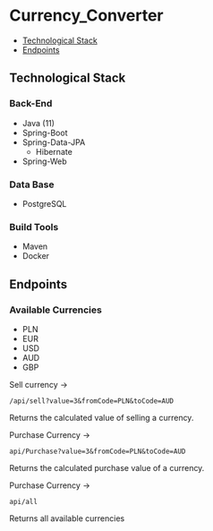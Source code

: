 # Currency_Converter
* [Technological Stack](#technological-stack)
* [Endpoints](#endpoints)

## Technological Stack
### Back-End
* Java (11)
* Spring-Boot
* Spring-Data-JPA
  - Hibernate
* Spring-Web

### Data Base
* PostgreSQL

### Build Tools
* Maven
* Docker

## Endpoints

### Available Currencies
* PLN
* EUR
* USD
* AUD
* GBP

Sell currency -> 
``` 
/api/sell?value=3&fromCode=PLN&toCode=AUD
```
Returns the calculated value of selling a currency.


Purchase Currency ->
```
api/Purchase?value=3&fromCode=PLN&toCode=AUD
```
Returns the calculated purchase value of a currency.


Purchase Currency ->
```
api/all
```
Returns all available currencies 
